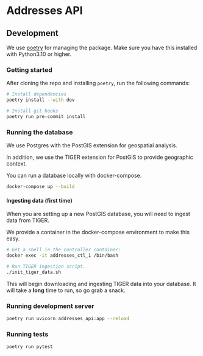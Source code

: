 # Addresses API

## Development

We use [poetry](https://python-poetry.org/) for managing the package.
Make sure you have this installed with Python3.10 or higher.

### Getting started

After cloning the repo and installing `poetry`, run the following commands:

```zsh
# Install dependencies
poetry install --with dev

# Install git hooks
poetry run pre-commit install
```

### Running the database

We use Postgres with the PostGIS extension for geospatial analysis.

In addition, we use the TIGER extension for PostGIS to provide geographic context.

You can run a database locally with docker-compose.

```zsh
docker-compose up --build
```

#### Ingesting data (first time)

When you are setting up a new PostGIS database, you will need to ingest data from TIGER.

We provide a container in the docker-compose environment to make this easy.

```zsh
# Get a shell in the controller container:
docker exec -it addresses_ctl_1 /bin/bash

# Run TIGER ingestion script.
./init_tiger_data.sh
```

This will begin downloading and ingesting TIGER data into your database.
It will take a **long** time to run, so go grab a snack.

### Running development server

```zsh
poetry run uvicorn addresses_api:app --reload
```

### Running tests

```zsh
poetry run pytest
```
